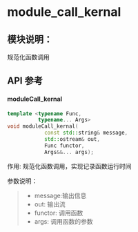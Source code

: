 # module_call_kernal

## 模块说明：
规范化函数调用

## API 参考

#### moduleCall_kernal
``` c++
template <typename Func,
          typename... Args>
void moduleCall_kernal(
            const std::string& message,
            std::ostream& out,
            Func functor,
            Args&&... args);
```
作用: 规范化函数调用，实现记录函数运行时间

参数说明：
> - message:输出信息
> - out: 输出流
> - functor: 调用函数
> - args: 调用函数的参数
